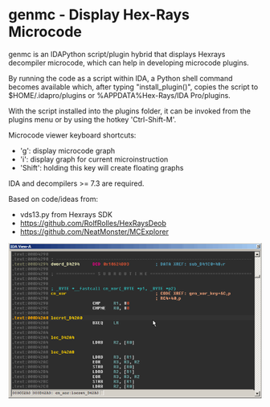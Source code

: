 # genmc - Display Hex-Rays Microcode

genmc is an IDAPython script/plugin hybrid that displays Hexrays decompiler
microcode, which can help in developing microcode plugins.

By running the code as a script within IDA, a Python shell command becomes
available which, after typing "install_plugin()", copies the script to
$HOME/.idapro/plugins or %APPDATA%Hex-Rays/IDA Pro/plugins.

With the script installed into the plugins folder, it can be invoked from
the plugins menu or by using the hotkey 'Ctrl-Shift-M'.

Microcode viewer keyboard shortcuts:
- 'g': display microcode graph
- 'i': display graph for current microinstruction
- 'Shift': holding this key will create floating graphs

IDA and decompilers >= 7.3 are required.

Based on code/ideas from:
- vds13.py from Hexrays SDK
- https://github.com/RolfRolles/HexRaysDeob
- https://github.com/NeatMonster/MCExplorer

![genmc animated gif](/rsrc/genmc.gif?raw=true)